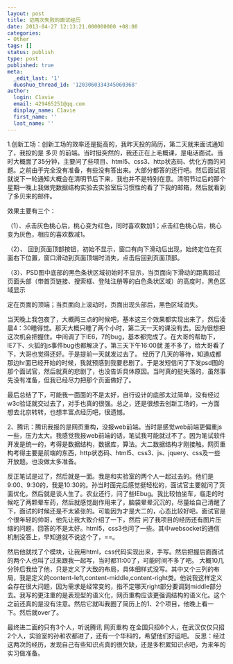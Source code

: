 ```yaml
---
layout: post
title: 记两次失败的面试经历
date: 2013-04-27 12:13:21.000000000 +08:00
categories:
- Other
tags: []
status: publish
type: post
published: true
meta:
  _edit_last: '1'
  duoshuo_thread_id: '1203060334345060368'
author:
  login: C1avie
  email: 429465251@qq.com
  display_name: C1avie
  first_name: ''
  last_name: ''
---
```

1.创新工场：创新工场的效率还是挺高的，我昨天投的简历，第二天就来面试通知了，我投的是 多贝 的前端。当时挺突然的，我还正在上毛概课，是电话面试。当时大概面了35分钟，主要问了些项目、html5、css3、http状态码、优化方面的问题。之前由于完全没有准备，有些没有答出来。大部分都答的还行吧。然后面试官就说下一轮通知大概会在清明节后下来，我也并不是特别在意。清明节过后的那个星期一晚上我做完数据结构实验去实验室后习惯性的看了下我的邮箱，然后就看到了多贝来的邮件。

效果主要有三个：

（1）、点击灰色桃心后，桃心变为红色，同时喜欢数加1；点击红色桃心后，桃心变为灰色，相应的喜欢数减1。

（2）、 回到页面顶部按钮，初始不显示，窗口有向下滑动后出现，始终定位在页面右下位置，窗口滑动到页面顶端时消失，点击后回到页面顶部。

（3）、PSD图中底部的黑色条状区域初始时不显示，当页面向下滑动的距离超过页面头部（带首页链接、搜索框、登陆注册等的白色条状区域）的高度时，黑色区域显示 

定在页面的顶端；当页面向上滚动时，页面出现头部后，黑色区域消失。

当天晚上我包夜了，大概两三点的时候吧，基本这三个效果都实现出来了，然后凌晨4：30睡得觉。那天大概只睡了两个小时，第二天一天的课没有去。因为很想把这次机会把握住。中间调了下IE6，7的bug，基本都完成了。在大哥的帮助下，IE7下、火狐的js事件bug也都解决了。第三天下午16:00就 差不多了，给大哥看了下，大哥也觉得还好。于是提前一天就发过去了。
经历了几天的等待，知道成都那边hr面已经开始的时候，我就预感到我要悲剧了。于是发短信问了下发psd图的那个面试官，然后就真的悲剧了，也没告诉具体原因。当时真的挺失落的，虽然事先没有准备，但我已经尽力把那个页面做好了。

最后总结了下，可能我一面面的不是太好，自行设计的底部太过简单，没有经过w3c验证就交过去了，对手也真的很强。总之，还是很想去创新工场的，一方面想去北京转转，也想丰富点经历吧，很遗憾。

2、腾讯：腾讯我报的是网页重构，没报web前端。当时是感觉web前端更偏重js一些，压力太大。我感觉我报web前端的话，笔试我可能就过不了。因为笔试软件开发是统一的，考得是数据结构，数据库，算法。大二数据结构才刚接触。网页重构考得主要是前端的东西，http状态码、html5、css3、js、jquery、css及一些开放题。也没做太多准备。

反正笔试是过了，然后就是一面。我是和实验室的两个人一起过去的。他们是9:00、9:30的，我是10:30的。孙当时面完后感觉挺轻松的，面试官主要就问了页面优化，然后就是谈人生了。农业还行，问了些IEbug。我比较怕坐车，临走的时候吃了两颗晕车药，然后就感觉副作用来了，脑袋晕晕沉沉的，尽量给自己清醒了下，面试的时候还是不太紧张的。可能因为才是大二的，心态比较好吧。面试官是个很年轻的帅哥，他先让我大致介绍了一下，然后 问了我项目的经历还有图片压缩的问题，回答的不是太好。html5，css3也问了一些。其中websocket的通信机制没答上，早知道就不说这个了，==。

然后他就找了个模块，让我用html，css代码实现出来，手写。然后把握后面面试的两个人也叫了过来跟我一起写，当时都11:00了，可能时间不多了吧。
大概10几分钟后我给了他，只是定义了大致的布局，具体细样式没写。其中又个三列的布局，我是定义的content-left,content-middle,content-right类。他说我这样定义会存在很大问题，因为需求是经常变的，指不定哪天right部分要调到middle部分去。我写的更注重的是表现型的语义化，网页重构应该更强调结构的语义化。这个之前还真的是没有注意。然后它就叫我圈了简历上的1、2个项目，他晚上看一下。然后就over了。

最终进二面的只有3个人，听说腾讯 网页重构 在全国只招6个人，在武汉仅仅只招2个人，实验室的孙和农都进了，还有一个华科的，希望他们好运吧。
反思：经过这两次的经历，发现自己有些知识点真的很欠缺，还是多积累知识点吧，为来年的实习做准备。
